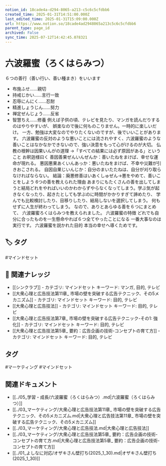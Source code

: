 ```yaml
---
notion_id: 18cade4a-d294-8065-a213-c5c6c5cfdbb6
created_time: 2025-01-31T14:51:00.000Z
last_edited_time: 2025-01-31T15:09:00.000Z
url: https://www.notion.so/18cade4ad2948065a213c5c6c5cfdbb6
parent_type: page_id
archived: False
sync_time: 2025-07-12T14:42:45.078321
---
```


# 六波羅蜜（ろくはらみつ）

６つの善行（善い行い、善い種まき）をいいます
- 布施ふせ……親切
- 持戒じかい……言行一致
- 忍辱にんにく……忍耐
- 精進しょうじん……努力
- 禅定ぜんじょう……反省
- 智慧ちえ……修養
例えば子供の頃、テレビを見たり、マンガを読んだりするのはやりやすいが、
娯楽なので後に何ものこりません。一時的に楽しいだけ。
一方、勉強は大変なのでやりたくないのですが、後でいいことがあります。
六波羅蜜の反対のような悪いことには流されやすく、六波羅蜜のような善いことはなかなかできないので、強い決意をもって心がけるのが大切。
仏教の根幹は因果いんがの道理
→「すべての結果には必ず原因がある」ということ
お釈迦様曰く
善因善果ぜんいんぜんか：善いたねをまけば、幸せな運命が現れる。
悪因悪果あくいんあっか：悪いたねをまけば、不幸や災難が引きおこされる。
自因自果じいんじか：自分のまいたたねは、自分が刈り取らなければならない。
結論：廃悪修善はいあくしゅぜん→悪をやめて、善いことをしよう
6つの善を教えられた理由
あまりにもたくさんの善を出してしまうと結局どれをやればいいのかわからずやらなくなってしまう。学ぶ気が起きなくなったり、起きたとしても学ぶのに時間がかかりすぎて諦めたり、
学んでも比較検討したり、目移りしたり、結局しないを選択してしまう。
何もせずに人生が終わってしまう。
なので、ありとあらゆる善を６つにまとめて、
六波羅蜜ろくはらみつを教えられました。
六波羅蜜の特徴
どれでも自分に合ったものを一生懸命やれば６つ全てやったことになる
一番大事なのは実行です。
六波羅蜜を説かれた目的
本当の幸せへ導くためです。

## 🏷️ タグ
#マインドセット

## 🔗 関連ナレッジ
- [[シンクラブ]] - カテゴリ: マインドセット キーワード: マンガ, 目的, テレビ
- [[大衆心理と広告技法第11章_ 市場の壁を突破する広告テクニック、その5メカニズム]] - カテゴリ: マインドセット キーワード: 目的, テレビ
- [[大衆心理と広告技法]] - カテゴリ: マインドセット キーワード: 目的, テレビ
- [[大衆心理と広告技法第7章_ 市場の壁を突破する広告テクニック-その1: 強化]] - カテゴリ: マインドセット キーワード: 目的, テレビ
- [[大衆心理と広告技法第5章_ 要約：広告企画の技術-コンセプトの育て方]] - カテゴリ: マインドセット キーワード: 目的, テレビ


## タグ

#マーケティング #マインドセット 

## 関連ドキュメント

- [[../05_学習・成長/六波羅蜜（ろくはらみつ）.md|六波羅蜜（ろくはらみつ）]]
- [[../03_マーケティング/大衆心理と広告技法第11章_ 市場の壁を突破する広告テクニック、その5メカニズム.md|大衆心理と広告技法第11章_ 市場の壁を突破する広告テクニック、その5メカニズム]]
- [[../03_マーケティング/大衆心理と広告技法.md|大衆心理と広告技法]]
- [[../03_マーケティング/大衆心理と広告技法第5章_ 要約：広告企画の技術-コンセプトの育て方.md|大衆心理と広告技法第5章_ 要約：広告企画の技術-コンセプトの育て方]]
- [[../01_よしなに対応/オザキさん壁打ち(2025_1_30).md|オザキさん壁打ち(2025_1_30)]]
